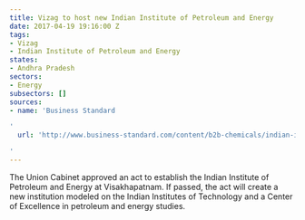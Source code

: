 ```yaml
---
title: Vizag to host new Indian Institute of Petroleum and Energy
date: 2017-04-19 19:16:00 Z
tags:
- Vizag
- Indian Institute of Petroleum and Energy
states:
- Andhra Pradesh
sectors:
- Energy
subsectors: []
sources:
- name: 'Business Standard

'
  url: 'http://www.business-standard.com/content/b2b-chemicals/indian-institute-of-petroleum-and-energy-at-vizag-receives-cabinet-nod-117041300320_1.html

'
---
```


The Union Cabinet approved an act to establish the Indian Institute of Petroleum and Energy at Visakhapatnam. If passed, the act will create a new institution modeled on the Indian Institutes of Technology and a Center of Excellence in petroleum and energy studies.
